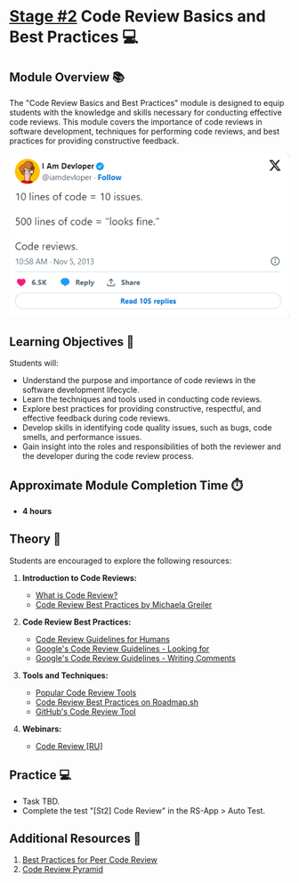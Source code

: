 # [Stage #2](../../) Code Review Basics and Best Practices 💻

## Module Overview 📚

The "Code Review Basics and Best Practices" module is designed to equip students with the knowledge and skills necessary for conducting effective code reviews. This module covers the importance of code reviews in software development, techniques for performing code reviews, and best practices for providing constructive feedback.

![alt text](image.png)

## Learning Objectives 🎯

Students will:

- Understand the purpose and importance of code reviews in the software development lifecycle.
- Learn the techniques and tools used in conducting code reviews.
- Explore best practices for providing constructive, respectful, and effective feedback during code reviews.
- Develop skills in identifying code quality issues, such as bugs, code smells, and performance issues.
- Gain insight into the roles and responsibilities of both the reviewer and the developer during the code review process.

## Approximate Module Completion Time ⏱️

- **4 hours**

## Theory 📖

Students are encouraged to explore the following resources:

1. **Introduction to Code Reviews:**

   - [What is Code Review?](https://www.atlassian.com/agile/software-development/code-reviews)
   - [Code Review Best Practices by Michaela Greiler](https://www.michaelagreiler.com/code-review-best-practices/)

2. **Code Review Best Practices:**

   - [Code Review Guidelines for Humans](https://mtlynch.io/human-code-reviews-1/)
   - [Google's Code Review Guidelines - Looking for](https://google.github.io/eng-practices/review/reviewer/looking-for.html)
   - [Google's Code Review Guidelines - Writing Comments](https://google.github.io/eng-practices/review/reviewer/comments.html)

3. **Tools and Techniques:**

   - [Popular Code Review Tools](https://www.softwaretestinghelp.com/code-review-tools/)
   - [Code Review Best Practices on Roadmap.sh](https://roadmap.sh/best-practices/code-review)
   - [GitHub's Code Review Tool](https://github.com/features/code-review/)

4. **Webinars:**

   - [Code Review [RU]](https://www.youtube.com/watch?v=lRtUJFuIyv0)

## Practice 💻

- Task TBD.
- Complete the test "[St2] Code Review" in the RS-App > Auto Test.

## Additional Resources 📘

1. [Best Practices for Peer Code Review](https://smartbear.com/learn/code-review/best-practices-for-peer-code-review/)
2. [Code Review Pyramid](https://www.morling.dev/blog/the-code-review-pyramid/)
